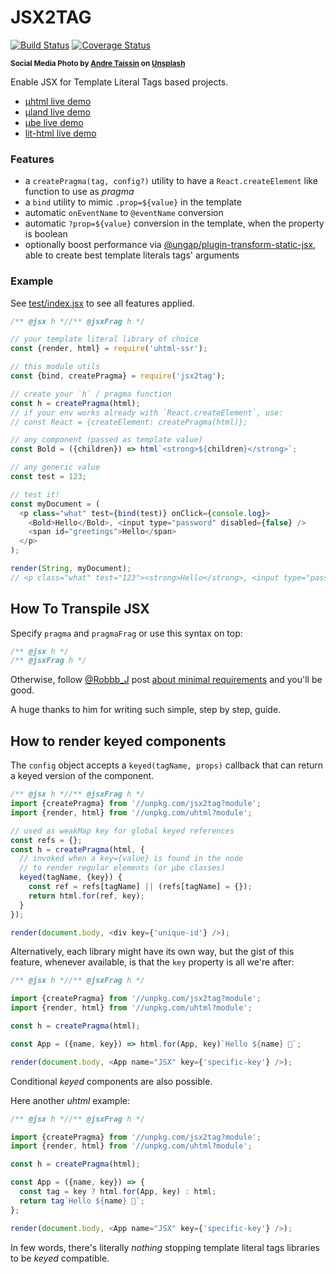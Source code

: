 # JSX2TAG

[![Build Status](https://travis-ci.com/WebReflection/jsx2tag.svg?branch=main)](https://travis-ci.com/WebReflection/jsx2tag) [![Coverage Status](https://coveralls.io/repos/github/WebReflection/jsx2tag/badge.svg?branch=main)](https://coveralls.io/github/WebReflection/jsx2tag?branch=main)

<sup>**Social Media Photo by [Andre Taissin](https://unsplash.com/@andretaissin) on [Unsplash](https://unsplash.com/)**</sup>


Enable JSX for Template Literal Tags based projects.

  * [µhtml live demo](https://codepen.io/WebReflection/pen/KKWxXYY?editors=0010)
  * [µland live demo](https://codepen.io/WebReflection/pen/bGqxYpZ?editors=0010)
  * [µbe live demo](https://codepen.io/WebReflection/pen/BaWqNpd?editors=0010)
  * [lit-html live demo](https://codepen.io/WebReflection/pen/abJaVzm?editors=0010)


### Features

  * a `createPragma(tag, config?)` utility to have a `React.createElement` like function to use as *pragma*
  * a `bind` utility to mimic `.prop=${value}` in the template
  * automatic `onEventName` to `@eventName` conversion
  * automatic `?prop=${value}` conversion in the template, when the property is boolean
  * optionally boost performance via [@ungap/plugin-transform-static-jsx](https://github.com/ungap/plugin-transform-static-jsx#readme), able to create best template literals tags' arguments


### Example

See [test/index.jsx](./test/index.jsx) to see all features applied.

```js
/** @jsx h *//** @jsxFrag h */

// your template literal library of choice
const {render, html} = require('uhtml-ssr');

// this module utils
const {bind, createPragma} = require('jsx2tag');

// create your `h` / pragma function
const h = createPragma(html);
// if your env works already with `React.createElement`, use:
// const React = {createElement: createPragma(html)};

// any component (passed as template value)
const Bold = ({children}) => html`<strong>${children}</strong>`;

// any generic value
const test = 123;

// test it!
const myDocument = (
  <p class="what" test={bind(test)} onClick={console.log}>
    <Bold>Hello</Bold>, <input type="password" disabled={false} />
    <span id="greetings">Hello</span>
  </p>
);

render(String, myDocument);
// <p class="what" test="123"><strong>Hello</strong>, <input type="password"><span id="greetings">Hello</span></p>
```

## How To Transpile JSX

Specify `pragma` and `pragmaFrag` or use this syntax on top:

```js
/** @jsx h */
/** @jsxFrag h */
```

Otherwise, follow [@Robbb_J](https://twitter.com/Robbb_J) post [about minimal requirements](https://blog.r0b.io/post/using-jsx-without-react/) and you'll be good.

A huge thanks to him for writing such simple, step by step, guide.

## How to render keyed components

The `config` object accepts a `keyed(tagName, props)` callback that can return a keyed version of the component.

```js
/** @jsx h *//** @jsxFrag h */
import {createPragma} from '//unpkg.com/jsx2tag?module';
import {render, html} from '//unpkg.com/uhtml?module';

// used as weakMap key for global keyed references
const refs = {};
const h = createPragma(html, {
  // invoked when a key={value} is found in the node
  // to render regular elements (or µbe classes)
  keyed(tagName, {key}) {
    const ref = refs[tagName] || (refs[tagName] = {});
    return html.for(ref, key);
  }
});

render(document.body, <div key={'unique-id'} />);

```

Alternatively, each library might have its own way, but the gist of this feature, whenever available, is that the `key` property is all we're after:

```js
/** @jsx h *//** @jsxFrag h */

import {createPragma} from '//unpkg.com/jsx2tag?module';
import {render, html} from '//unpkg.com/uhtml?module';

const h = createPragma(html);

const App = ({name, key}) => html.for(App, key)`Hello ${name} 👋`;

render(document.body, <App name="JSX" key={'specific-key'} />);
```

Conditional *keyed* components are also possible.

Here another *uhtml* example:

```js
/** @jsx h *//** @jsxFrag h */

import {createPragma} from '//unpkg.com/jsx2tag?module';
import {render, html} from '//unpkg.com/uhtml?module';

const h = createPragma(html);

const App = ({name, key}) => {
  const tag = key ? html.for(App, key) : html;
  return tag`Hello ${name} 👋`;
};

render(document.body, <App name="JSX" key={'specific-key'} />);
```

In few words, there's literally *nothing* stopping template literal tags libraries to be *keyed* compatible.
